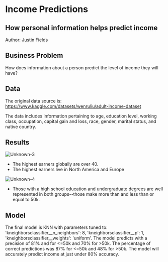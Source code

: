 # Income Predictions

## How personal information helps predict income

Author: Justin Fields

## Business Problem
How does information about a person predict the level of income they will have?

## Data
The original data source is: https://www.kaggle.com/datasets/wenruliu/adult-income-dataset

The data includes information pertaining to age, education level, working class, occupation, capital gain and loss, race, gender, marital status, and native country.

## Results

![Unknown-3](https://github.com/thejustinfields/incomepredictions/assets/128246388/53bd301e-ded5-4c7a-b8b6-c3ce4d948b93)
- The highest earners globally are over 40.
- The highest earners live in North America and Europe

![Unknown-4](https://github.com/thejustinfields/incomepredictions/assets/128246388/a679b20d-26ed-4569-aa08-161c8e09e295)
- Those with a high school education and undergraduate degrees are well represented in both groups--those make more than and less than or equal to 50k.

## Model
The final model is KNN with parameters tuned to: 'kneighborsclassifier__n_neighbors': 8, 'kneighborsclassifier__p': 1, 'kneighborsclassifier__weights': 'uniform'.
The model predicts with a precision of 81% and for <=50k and 70% for >50k. The percentage of correct predictions was 87% for <=50k and 48% for >50k.
The model will accurately predict income at just under 80% accuracy.



